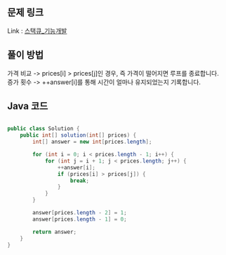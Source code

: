## 문제 링크

Link : [스택큐_기능개발](https://school.programmers.co.kr/learn/courses/30/lessons/42584)

## 풀이 방법

가격 비교 -> prices[i] > prices[j]인 경우, 즉 가격이 떨어지면 루프를 종료합니다.</br>
증가 횟수 -> ++answer[i]를 통해 시간이 얼마나 유지되었는지 기록합니다.

## Java 코드

````java

public class Solution {
    public int[] solution(int[] prices) {
        int[] answer = new int[prices.length];

        for (int i = 0; i < prices.length - 1; i++) {
            for (int j = i + 1; j < prices.length; j++) {
                ++answer[i];
                if (prices[i] > prices[j]) {
                    break;
                }
            }
        }

        answer[prices.length - 2] = 1;
        answer[prices.length - 1] = 0;

        return answer;
    }
}
````